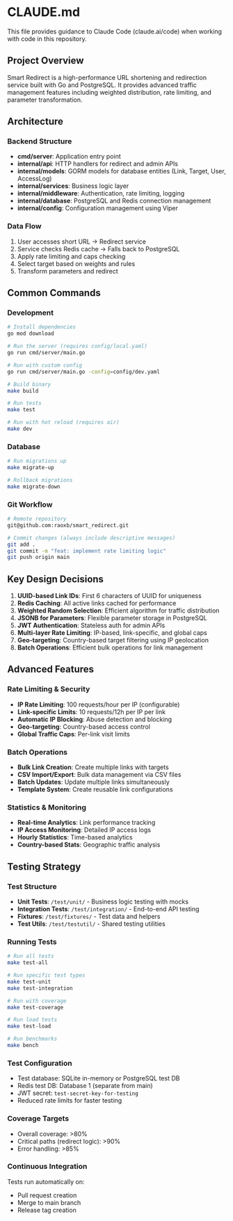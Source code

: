 # CLAUDE.md

This file provides guidance to Claude Code (claude.ai/code) when working with code in this repository.

## Project Overview

Smart Redirect is a high-performance URL shortening and redirection service built with Go and PostgreSQL. It provides advanced traffic management features including weighted distribution, rate limiting, and parameter transformation.

## Architecture

### Backend Structure
- **cmd/server**: Application entry point
- **internal/api**: HTTP handlers for redirect and admin APIs
- **internal/models**: GORM models for database entities (Link, Target, User, AccessLog)
- **internal/services**: Business logic layer
- **internal/middleware**: Authentication, rate limiting, logging
- **internal/database**: PostgreSQL and Redis connection management
- **internal/config**: Configuration management using Viper

### Data Flow
1. User accesses short URL → Redirect service
2. Service checks Redis cache → Falls back to PostgreSQL
3. Apply rate limiting and caps checking
4. Select target based on weights and rules
5. Transform parameters and redirect

## Common Commands

### Development
```bash
# Install dependencies
go mod download

# Run the server (requires config/local.yaml)
go run cmd/server/main.go

# Run with custom config
go run cmd/server/main.go -config=config/dev.yaml

# Build binary
make build

# Run tests
make test

# Run with hot reload (requires air)
make dev
```

### Database
```bash
# Run migrations up
make migrate-up

# Rollback migrations
make migrate-down
```

### Git Workflow
```bash
# Remote repository
git@github.com:raoxb/smart_redirect.git

# Commit changes (always include descriptive messages)
git add .
git commit -m "feat: implement rate limiting logic"
git push origin main
```

## Key Design Decisions

1. **UUID-based Link IDs**: First 6 characters of UUID for uniqueness
2. **Redis Caching**: All active links cached for performance
3. **Weighted Random Selection**: Efficient algorithm for traffic distribution
4. **JSONB for Parameters**: Flexible parameter storage in PostgreSQL
5. **JWT Authentication**: Stateless auth for admin APIs
6. **Multi-layer Rate Limiting**: IP-based, link-specific, and global caps
7. **Geo-targeting**: Country-based target filtering using IP geolocation
8. **Batch Operations**: Efficient bulk operations for link management

## Advanced Features

### Rate Limiting & Security
- **IP Rate Limiting**: 100 requests/hour per IP (configurable)
- **Link-specific Limits**: 10 requests/12h per IP per link
- **Automatic IP Blocking**: Abuse detection and blocking
- **Geo-targeting**: Country-based access control
- **Global Traffic Caps**: Per-link visit limits

### Batch Operations
- **Bulk Link Creation**: Create multiple links with targets
- **CSV Import/Export**: Bulk data management via CSV files
- **Batch Updates**: Update multiple links simultaneously
- **Template System**: Create reusable link configurations

### Statistics & Monitoring
- **Real-time Analytics**: Link performance tracking
- **IP Access Monitoring**: Detailed IP access logs
- **Hourly Statistics**: Time-based analytics
- **Country-based Stats**: Geographic traffic analysis

## Testing Strategy

### Test Structure
- **Unit Tests**: `/test/unit/` - Business logic testing with mocks
- **Integration Tests**: `/test/integration/` - End-to-end API testing
- **Fixtures**: `/test/fixtures/` - Test data and helpers
- **Test Utils**: `/test/testutil/` - Shared testing utilities

### Running Tests
```bash
# Run all tests
make test-all

# Run specific test types
make test-unit
make test-integration

# Run with coverage
make test-coverage

# Run load tests
make test-load

# Run benchmarks
make bench
```

### Test Configuration
- Test database: SQLite in-memory or PostgreSQL test DB
- Redis test DB: Database 1 (separate from main)
- JWT secret: `test-secret-key-for-testing`
- Reduced rate limits for faster testing

### Coverage Targets
- Overall coverage: >80%
- Critical paths (redirect logic): >90%
- Error handling: >85%

### Continuous Integration
Tests run automatically on:
- Pull request creation
- Merge to main branch
- Release tag creation